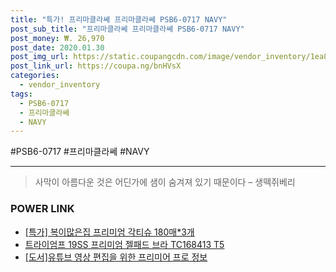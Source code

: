 ```yaml
--- 
title: "특가! 프리마클라쎄 프리마클라쎄 PSB6-0717 NAVY" 
post_sub_title: "프리마클라쎄 프리마클라쎄 PSB6-0717 NAVY" 
post_money: ₩. 26,970 
post_date: 2020.01.30 
post_img_url: https://static.coupangcdn.com/image/vendor_inventory/1ea8/32c14fae91f99662978d870de4b121c05275b9e8a59877dc3df291ac24b6.jpg 
post_link_url: https://coupa.ng/bnHVsX 
categories: 
  - vendor_inventory 
tags: 
  - PSB6-0717 
  - 프리마클라쎄 
  - NAVY 
--- 
```

  #PSB6-0717 #프리마클라쎄 #NAVY 
<hr> 

> 사막이 아름다운 것은 어딘가에 샘이 숨겨져 있기 때문이다 – 생떽쥐베리 


### POWER LINK

* <a href="https://blog.naver.com/an0733/221788419859" target="_blank">[특가] 복이많은집 프리미엄 각티슈 180매*3개</a>
* <a href="https://blog.naver.com/fasyy4321/221790201026" target="_blank">트라이엄프 19SS 프리미엄 젤패드 브라 TC168413 T5</a>
* <a href="https://blog.naver.com/sakai111/221770322342" target="_blank">[도서]유튜브 영상 편집을 위한 프리미어 프로 정보</a>
